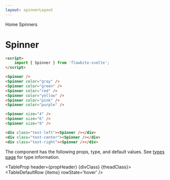 ```yaml
---
layout: spinnerLayout
---
```


<script>
  import Htwo from '../utils/Htwo.svelte'
  import ExampleDiv from '../utils/ExampleDiv.svelte'
  import GitHubSource from '../utils/GitHubSource.svelte'
  import TableProp from '../utils/TableProp.svelte'
  import TableDefaultRow from '../utils/TableDefaultRow.svelte'
  import { Spinner, Breadcrumb, BreadcrumbItem } from '$lib/index'
  import { Home } from 'svelte-heros';
  import componentProps from '../props/Spinner.json'
  // Props table
  let items = componentProps.props
	let propHeader = ['Name', 'Type', 'Default']
	
	let divClass='w-full relative overflow-x-auto shadow-md sm:rounded-lg py-4'
  let theadClass ='text-xs text-gray-700 uppercase bg-gray-50 dark:bg-gray-700 dark:text-white'
</script>

<Breadcrumb>
  <BreadcrumbItem href="/" icon={Home} variation="solid">Home</BreadcrumbItem>
  <BreadcrumbItem>Spinners</BreadcrumbItem>
</Breadcrumb>

<h1 class="text-3xl w-full dark:text-white pt-8 pb-4">Spinner</h1>

```html
<script>
	import { Spinner } from 'flowbite-svelte';
</script>
```

<Htwo label="Colors" />

<ExampleDiv>
<Spinner />
<Spinner color="gray" />
<Spinner color="green" />
<Spinner color="red" />
<Spinner color="yellow" />
<Spinner color="pink" />
<Spinner color="purple" />
</ExampleDiv>

```html
<Spinner />
<Spinner color="gray" />
<Spinner color="green" />
<Spinner color="red" />
<Spinner color="yellow" />
<Spinner color="pink" />
<Spinner color="purple" />
```

<Htwo label="Sizes" />

<ExampleDiv>
<Spinner size={4} />
<Spinner size={6} />
<Spinner size={8} />
</ExampleDiv>

```html
<Spinner size="4" />
<Spinner size="6" />
<Spinner size="8" />
```

<Htwo label="Alignment" />

<ExampleDiv>
<div class="text-left"><Spinner/></div>
<div class="text-center"><Spinner/></div>
<div class="text-right"><Spinner/></div>
</ExampleDiv>

```html
<div class="text-left"><Spinner /></div>
<div class="text-center"><Spinner /></div>
<div class="text-right"><Spinner /></div>
```

<Htwo label="Props" />

<p>The component has the following props, type, and default values. See <a href="/pages/types">types 
 page</a> for type information.</p>

<TableProp header={propHeader} {divClass} {theadClass}>
  <TableDefaultRow {items} rowState='hover' />
</TableProp>
